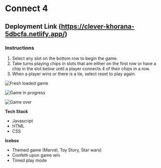 # Connect 4 

## Deployment Link (https://clever-khorana-5dbcfa.netlify.app/)

### Instructions
1. Select any slot on the bottom row to begin the game.
2. Take turns playing chips in slots that are either on the first row or have a chip in the slot below until a player connects 4 of their chips in a row.
3. When a player wins or there is a tie, select reset to play again.


![Fresh loaded game](https://i.imgur.com/iM5UrQl.png)

![Game in progress](https://i.imgur.com/lN4ftcl.png)

![Game over](https://i.imgur.com/eKMBI0f.png)

**Tech Stack**
- Javascript
- HTML
- CSS

**Icebox**
- Themed game (Marvel, Toy Story, Star wars)
- Confetti upon game win
- Timed play mode

